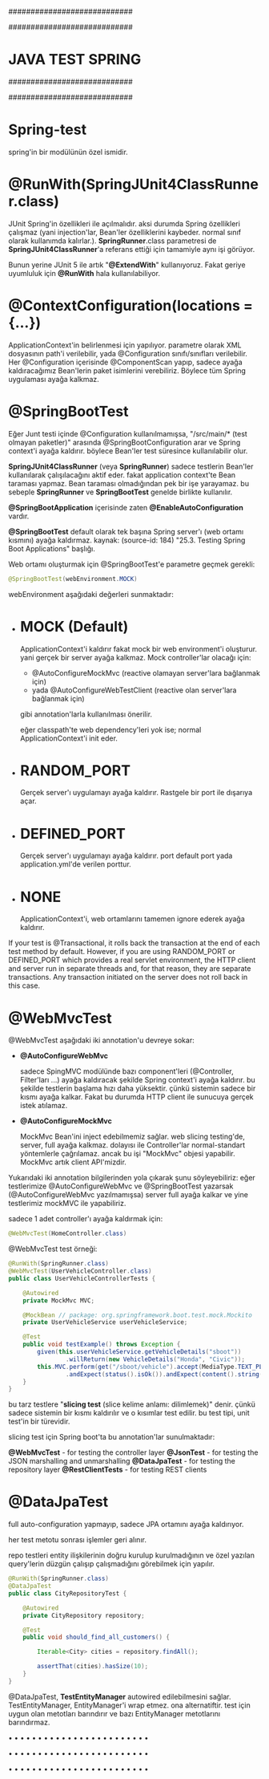 ############################

############################
# JAVA TEST SPRING
############################

############################

# Spring-test
spring'in bir modülünün özel ismidir.

# @RunWith(SpringJUnit4ClassRunner.class)
JUnit Spring'in özellikleri ile açılmalıdır. aksi durumda Spring özellikleri çalışmaz (yani injection'lar, Bean'ler özelliklerini kaybeder. normal sınıf olarak kullanımda kalırlar.). __SpringRunner__.class parametresi de __SpringJUnit4ClassRunner__'a referans ettiği için tamamiyle aynı işi görüyor.

Bunun yerine JUnit 5 ile artık "__@ExtendWith__" kullanıyoruz. Fakat geriye uyumluluk için __@RunWith__ hala kullanılabiliyor.

# @ContextConfiguration(locations = {...})
ApplicationContext'in belirlenmesi için yapılıyor. parametre olarak XML dosyasının path'i verilebilir, yada @Configuration sınıfı/sınıfları verilebilir. Her @Configuration içerisinde @ComponentScan yapıp, sadece ayağa kaldıracağımız Bean'lerin paket isimlerini verebiliriz. Böylece tüm Spring uygulaması ayağa kalkmaz.

# @SpringBootTest
Eğer Junt testi içinde @Configuration kullanılmamışsa, "/src/main/* (test olmayan paketler)" arasında @SpringBootConfiguration arar ve Spring context'i ayağa kaldırır. böylece Bean'ler test süresince kullanılabilir olur.

__SpringJUnit4ClassRunner__ (veya __SpringRunner__) sadece testlerin Bean'ler kullanılarak çalışılacağını aktif eder. fakat application context'te Bean taraması yapmaz. Bean taraması olmadığından pek bir işe yarayamaz. bu sebeple __SpringRunner__ ve __SpringBootTest__ genelde birlikte kullanılır.

__@SpringBootApplication__ içerisinde zaten __@EnableAutoConfiguration__ vardır.

__@SpringBootTest__ default olarak tek başına Spring server'ı (web ortamı kısmını) ayağa kaldırmaz. kaynak: (source-id: 184) "25.3. Testing Spring Boot Applications" başlığı.

Web ortamı oluşturmak için @SpringBootTest'e parametre geçmek gerekli:

```java
@SpringBootTest(webEnvironment.MOCK)
```

webEnvironment aşağıdaki değerleri sunmaktadır:

- # MOCK (Default)
    ApplicationContext'i kaldırır fakat mock bir web environment'i oluşturur. yani gerçek bir server ayağa kalkmaz. Mock controller'lar olacağı için:
    - @AutoConfigureMockMvc (reactive olamayan server'lara bağlanmak için)
    - yada @AutoConfigureWebTestClient (reactive olan server'lara bağlanmak için)
    
    gibi annotation'larla kullanılması önerilir.

    eğer classpath'te web dependency'leri yok ise; normal ApplicationContext'i init eder.

- # RANDOM_PORT
    Gerçek server'ı uygulamayı ayağa kaldırır. Rastgele bir port ile dışarıya açar.

- # DEFINED_PORT
    Gerçek server'ı uygulamayı ayağa kaldırır. port default port yada application.yml'de verilen porttur.

- # NONE
    ApplicationContext'i, web ortamlarını tamemen ignore ederek ayağa kaldırır.

If your test is @Transactional, it rolls back the transaction at the end of each test method by default. However, if you are using RANDOM_PORT or DEFINED_PORT which provides a real servlet environment, the HTTP client and server run in separate threads and, for that reason, they are separate transactions. Any transaction initiated on the server does not roll back in this case. 

# @WebMvcTest
@WebMvcTest aşağıdaki iki annotation'u devreye sokar: 

  - __@AutoConfigureWebMvc__

    sadece SpingMVC modülünde bazı component'leri (@Controller, Filter'ları ...) ayağa kaldıracak şekilde Spring context'i ayağa kaldırır. bu şekilde testlerin başlama hızı daha yüksektir. çünkü sistemin sadece bir kısmı ayağa kalkar. Fakat bu durumda HTTP client ile sunucuya gerçek istek atılamaz.

  - __@AutoConfigureMockMvc__

    MockMvc Bean'ini inject edebilmemiz sağlar. web slicing testing'de, server, full ayağa kalkmaz. dolayısı ile Controller'lar normal-standart yöntemlerle çağrılamaz. ancak bu işi "MockMvc" objesi yapabilir. MockMvc artık client API'mizdir.

Yukarıdaki iki annotation bilgilerinden yola çıkarak şunu söyleyebiliriz: eğer testlerimize @AutoConfigureWebMvc ve @SpringBootTest yazarsak (@AutoConfigureWebMvc yazılmamışsa) server full ayağa kalkar ve yine testlerimiz mockMVC ile yapabiliriz.

sadece 1 adet controller'ı ayağa kaldırmak için:

```java
@WebMvcTest(HomeController.class)
```

@WebMvcTest test örneği:

```java
@RunWith(SpringRunner.class)
@WebMvcTest(UserVehicleController.class)
public class UserVehicleControllerTests {

    @Autowired
    private MockMvc MVC;

    @MockBean // package: org.springframework.boot.test.mock.Mockito
    private UserVehicleService userVehicleService;

    @Test
    public void testExample() throws Exception {
        given(this.userVehicleService.getVehicleDetails("sboot"))
                .willReturn(new VehicleDetails("Honda", "Civic"));
        this.MVC.perform(get("/sboot/vehicle").accept(MediaType.TEXT_PLAIN))
                .andExpect(status().isOk()).andExpect(content().string("Honda Civic"));
    }
}
```

bu tarz testlere "__slicing test__ (slice kelime anlamı: dilimlemek)" denir. çünkü sadece sistemin bir kısmı kaldırılır ve o kısımlar test edilir. bu test tipi, unit test'in bir türevidir.

slicing test için Spring boot'ta bu annotation'lar sunulmaktadır:

__@WebMvcTest__ - for testing the controller layer
__@JsonTest__ - for testing the JSON marshalling and unmarshalling
__@DataJpaTest__ - for testing the repository layer
__@RestClientTests__ - for testing REST clients

# @DataJpaTest
full auto-configuration yapmayıp, sadece JPA ortamını ayağa kaldırıyor.

her test metotu sonrası işlemler geri alınır.

repo testleri entity ilişkilerinin doğru kurulup kurulmadığının ve özel yazılan query'lerin düzgün çalışıp çalışmadığını görebilmek için yapılır.

```java
@RunWith(SpringRunner.class)
@DataJpaTest
public class CityRepositoryTest {

    @Autowired
    private CityRepository repository;

    @Test
    public void should_find_all_customers() {

        Iterable<City> cities = repository.findAll();

        assertThat(cities).hasSize(10);
    }
}
```

@DataJpaTest, __TestEntityManager__ autowired edilebilmesini sağlar. TestEntityManager, EntityManager'i wrap etmez. ona alternatiftir. test için uygun olan metotları barındırır ve bazı EntityManager metotlarını barındırmaz.

• • • • • • • • • • • • • • • • • • • • • • • •

• • • • • • • • • • • • • • • • • • • • • • • •

• • • • • • • • • • • • • • • • • • • • • • • •
